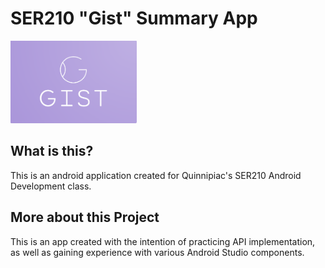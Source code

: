 # SER210 "Gist" Summary App
<img src="https://github.com/eecruz/gist-summary/blob/master/app/src/main/res/drawable/gist_logo.PNG" width=40% height=40%>

## What is this?
This is an android application created for Quinnipiac's SER210 Android Development class.
##
## More about this Project
This is an app created with the intention of practicing API implementation, as well as gaining experience with various Android Studio components.
